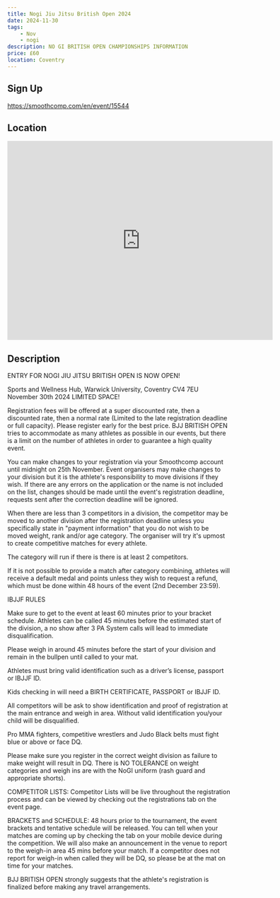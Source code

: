 ```yaml
---
title: Nogi Jiu Jitsu British Open 2024
date: 2024-11-30
tags:
    - Nov
    - nogi 
description: NO GI BRITISH OPEN CHAMPIONSHIPS INFORMATION
price: £60
location: Coventry
---
```

## Sign Up
https://smoothcomp.com/en/event/15544

## Location
<iframe src="https://www.google.com/maps/embed?pb=!1m18!1m12!1m3!1d12345.6789!2d-1.5709101!3d52.3773599!2m3!1f0!2f0!3f0!3m2!1i1024!2i768!4f13.1!3m3!1m2!1s0x0%3A0x0!2z52.3773599!5e0!3m2!1sen!2sus!4v1234567890" width="600" height="450" style="border:0;" allowfullscreen="" loading="lazy"></iframe>

## Description
ENTRY FOR NOGI JIU JITSU BRITISH OPEN IS NOW OPEN!


Sports and Wellness Hub, Warwick University, Coventry CV4 7EU November 30th 2024 LIMITED SPACE!


Registration fees will be offered at a super discounted rate, then a discounted rate, then a normal rate (Limited to the late registration deadline or full capacity). Please register early for the best price. BJJ BRITISH OPEN tries to accommodate as many athletes as possible in our events, but there is a limit on the number of athletes in order to guarantee a high quality event.


You can make changes to your registration via your Smoothcomp account until midnight on 25th November. Event organisers may make changes to your division but it is the athlete's responsibility to move divisions if they wish. If there are any errors on the application or the name is not included on the list, changes should be made until the event's registration deadline, requests sent after the correction deadline will be ignored.


When there are less than 3 competitors in a division, the competitor may be moved to another division after the registration deadline unless you specifically state in "payment information" that you do not wish to be moved weight, rank and/or age category. The organiser will try it's upmost to create competitive matches for every athlete.


The category will run if there is there is at least 2 competitors.


If it is not possible to provide a match after category combining, athletes will receive a default medal and points unless they wish to request a refund, which must be done within 48 hours of the event (2nd December 23:59).


IBJJF RULES


Make sure to get to the event at least 60 minutes prior to your bracket schedule. Athletes can be called 45 minutes before the estimated start of the division, a no show after 3 PA System calls will lead to immediate disqualification.


Please weigh in around 45 minutes before the start of your division and remain in the bullpen until called to your mat.


Athletes must bring valid identification such as a driver’s license, passport or IBJJF ID.


Kids checking in will need a BIRTH CERTIFICATE, PASSPORT or IBJJF ID.


All competitors will be ask to show identification and proof of registration at the main entrance and weigh in area. Without valid identification you/your child will be disqualified.


Pro MMA fighters, competitive wrestlers and Judo Black belts must fight blue or above or face DQ.


Please make sure you register in the correct weight division as failure to make weight will result in DQ. There is NO TOLERANCE on weight categories and weigh ins are with the NoGI uniform (rash guard and appropriate shorts).


COMPETITOR LISTS: Competitor Lists will be live throughout the registration process and can be viewed by checking out the registrations tab on the event page.


BRACKETS and SCHEDULE: 48 hours prior to the tournament, the event brackets and tentative schedule will be released. You can tell when your matches are coming up by checking the tab on your mobile device during the competition. We will also make an announcement in the venue to report to the weigh-in area 45 mins before your match. If a competitor does not report for weigh-in when called they will be DQ, so please be at the mat on time for your matches.


BJJ BRITISH OPEN strongly suggests that the athlete's registration is finalized before making any travel arrangements.
